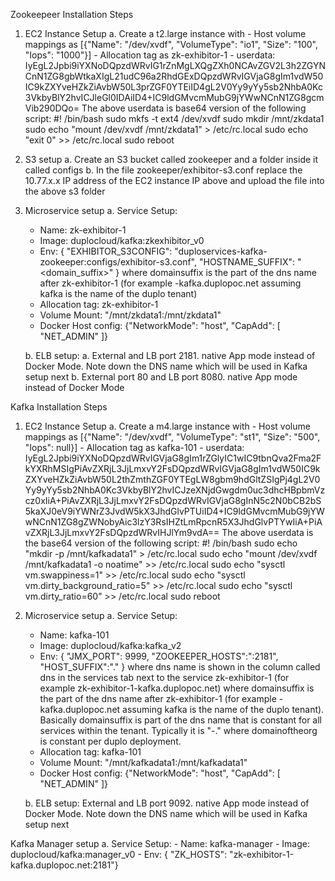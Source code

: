 Zookeepeer Installation Steps

1. EC2 Instance Setup
	a. Create a t2.large instance with 
		- Host volume mappings as [{"Name": "/dev/xvdf", "VolumeType": "io1", "Size": "100", "Iops": "1000"}]
		- Allocation tag as zk-exhibitor-1
		- userdata: IyEgL2Jpbi9iYXNoDQpzdWRvIG1rZnMgLXQgZXh0NCAvZGV2L3h2ZGYNCnN1ZG8gbWtkaXIgL21udC96a2RhdGExDQpzdWRvIGVjaG8gIm1vdW50IC9kZXYveHZkZiAvbW50L3prZGF0YTEiID4gL2V0Yy9yYy5sb2NhbA0Kc3VkbyBlY2hvICJleGl0IDAiID4+IC9ldGMvcmMubG9jYWwNCnN1ZG8gcmVib290DQo=
        The above userdata is base64 version of the following script:
        #! /bin/bash
		sudo mkfs -t ext4 /dev/xvdf
		sudo mkdir /mnt/zkdata1
		sudo echo "mount /dev/xvdf /mnt/zkdata1" > /etc/rc.local
		sudo echo "exit 0" >> /etc/rc.local
		sudo reboot

2. S3 setup
   a. Create an S3 bucket called zookeeper and a folder inside it called configs
   b. In the file zookeeper/exhibitor-s3.conf replace the 10.77.x.x IP address of the EC2 instance IP above and upload the file into the above s3 folder

3. Microservice setup
   a. Service Setup:
   	- Name: zk-exhibitor-1
   	- Image: duplocloud/kafka:zkexhibitor_v0
   	- Env: { "EXHIBITOR_S3CONFIG": "duploservices-kafka-zookeeper:configs/exhibitor-s3.conf", "HOSTNAME_SUFFIX": "<domain_suffix>" } where domainsuffix is the part of the dns name after zk-exhibitor-1 (for example -kafka.duplopoc.net assuming kafka is the name of the duplo tenant)
   	- Allocation tag: zk-exhibitor-1
   	- Volume Mount: "/mnt/zkdata1:/mnt/zkdata1"
   	- Docker Host config: {"NetworkMode": "host", "CapAdd": [ "NET_ADMIN" ]}

   b. ELB setup: 
   	a. External and LB port 2181. native App mode instead of Docker Mode. Note down the DNS name which will be used in Kafka setup next
   	b. External port 80 and LB port 8080. native App mode instead of Docker Mode

Kafka Installation Steps

1. EC2 Instance Setup
	a. Create a m4.large instance with 
		- Host volume mappings as [{"Name": "/dev/xvdf", "VolumeType": "st1", "Size": "500", "Iops": null}]
		- Allocation tag as kafka-101
		- userdata: IyEgL2Jpbi9iYXNoDQpzdWRvIGVjaG8gIm1rZGlyIC1wIC9tbnQva2Fma2FkYXRhMSIgPiAvZXRjL3JjLmxvY2FsDQpzdWRvIGVjaG8gIm1vdW50IC9kZXYveHZkZiAvbW50L2thZmthZGF0YTEgLW8gbm9hdGltZSIgPj4gL2V0Yy9yYy5sb2NhbA0Kc3VkbyBlY2hvICJzeXNjdGwgdm0uc3dhcHBpbmVzcz0xIiA+PiAvZXRjL3JjLmxvY2FsDQpzdWRvIGVjaG8gInN5c2N0bCB2bS5kaXJ0eV9iYWNrZ3JvdW5kX3JhdGlvPTUiID4+IC9ldGMvcmMubG9jYWwNCnN1ZG8gZWNobyAic3lzY3RsIHZtLmRpcnR5X3JhdGlvPTYwIiA+PiAvZXRjL3JjLmxvY2FsDQpzdWRvIHJlYm9vdA==
		The above userdata is the base64 version of the following script:
		#! /bin/bash
		sudo echo "mkdir -p /mnt/kafkadata1" > /etc/rc.local
		sudo echo "mount /dev/xvdf /mnt/kafkadata1 -o noatime" >> /etc/rc.local
		sudo echo "sysctl vm.swappiness=1" >> /etc/rc.local
		sudo echo "sysctl vm.dirty_background_ratio=5" >> /etc/rc.local
		sudo echo "sysctl vm.dirty_ratio=60" >> /etc/rc.local
		sudo reboot

3. Microservice setup
   a. Service Setup:
   	- Name: kafka-101
   	- Image: duplocloud/kafka:kafka_v2
   	- Env: { "JMX_PORT": 9999, "ZOOKEEPER_HOSTS":"<dnsname>:2181", "HOST_SUFFIX":".<dnsdomain>" } where dns name is shown in the column called dns in the services tab next to the service zk-exhibitor-1 (for example zk-exhibitor-1-kafka.duplopoc.net) where domainsuffix is the part of the dns name after zk-exhibitor-1 (for example -kafka.duplopoc.net assuming kafka is the name of the duplo tenant). Basically domainsuffix is part of the dns name that is constant for all services within the tenant. Typically it is "-<tenantname>.<domainoftheorg>" where domainoftheorg is constant per duplo deployment.
   	- Allocation tag: kafka-101
   	- Volume Mount: "/mnt/kafkadata1:/mnt/kafkadata1"
   	- Docker Host config: {"NetworkMode": "host", "CapAdd": [ "NET_ADMIN" ]}

   b. ELB setup: External and LB port 9092. native App mode instead of Docker Mode. Note down the DNS name which will be used in Kafka setup next

Kafka Manager setup
	a. Service Setup:
		- Name: kafka-manager
		- Image: duplocloud/kafka:manager_v0
		- Env: { "ZK_HOSTS": "zk-exhibitor-1-kafka.duplopoc.net:2181"}


